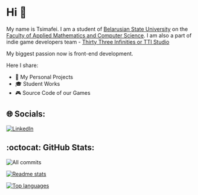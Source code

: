 # Hi 👋

My name is Tsimafei.
I am a student of [Belarusian State University](https://bsu.by/en/)
on the [Faculty of Applied Mathematics and Computer Science](https://fpmi.bsu.by/en/main.aspx).
I am also a part of indie game developers team - [Thirty Three Infinities or TTI Studio](https://thirty-three-infinities.itch.io/)

My biggest passion now is front-end development.

Here I share:

  * 🚀 My Personal Projects
  * :mortar_board: Student Works
  * 🎮 Source Code of our Games


## 🌐 Socials:

[![LinkedIn](https://img.shields.io/badge/LinkedIn-%230077B5.svg?logo=linkedin&logoColor=white)](https://www.linkedin.com/in/%D1%82%D0%B8%D0%BC%D0%BE%D1%84%D0%B5%D0%B9-%D0%BF%D0%B5%D1%82%D1%80%D0%B8%D0%BA%D0%B5%D0%B2%D0%B8%D1%87-54913025b/) 

## :octocat: GitHub Stats:

![All commits](https://github-readme-streak-stats.herokuapp.com/?user=petrik33&theme=transparent)

[![Readme stats](https://github-readme-stats.vercel.app/api?username=petrik33&theme=transparent&hide=issues,contribs&show_icons=true)](https://github.com/meteorych/github-readme-stats)

[![Top languages](https://github-readme-stats.vercel.app/api/top-langs/?username=petrik33&theme=transparent&hide_progress=true&layout=compact&hide=yacc)](https://github.com/meteorych/github-readme-stats)
